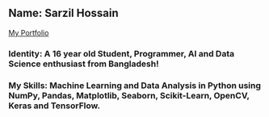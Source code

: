 ## Name: Sarzil Hossain 
[My Portfolio](https://github.com/prmethus)

### Identity: A 16 year old Student, Programmer, AI and Data Science enthusiast from Bangladesh!
### My Skills: Machine Learning and Data Analysis in Python using NumPy, Pandas, Matplotlib, Seaborn, Scikit-Learn, OpenCV, Keras and TensorFlow.


<!--
**prmethus/prmethus** is a ✨ _special_ ✨ repository because its `README.md` (this file) appears on your GitHub profile.

Here are some ideas to get you started:

- 🔭 I’m currently working on ...
- 🌱 I’m currently learning ...
- 👯 I’m looking to collaborate on ...
- 🤔 I’m looking for help with ...
- 💬 Ask me about ...
- 📫 How to reach me: ...
- 😄 Pronouns: ...
- ⚡ Fun fact: ...
-->
